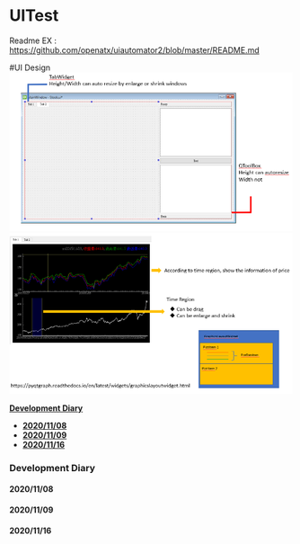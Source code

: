 # UITest

Readme EX : https://github.com/openatx/uiautomator2/blob/master/README.md

#UI Design
![image](https://github.com/jaylion321/UITest/blob/master/docIMG/UIDesign1.PNG)
![image](https://github.com/jaylion321/UITest/blob/master/docIMG/UIDesign2.PNG)


**[Development Diary](#development-diary)**
  - **[2020/11/08](##20201108)**
  - **[2020/11/09](#20201109)**
  - **[2020/11/16](##20201116)**
  
### Development Diary
#### 2020/11/08
#### 2020/11/09
#### 2020/11/16

